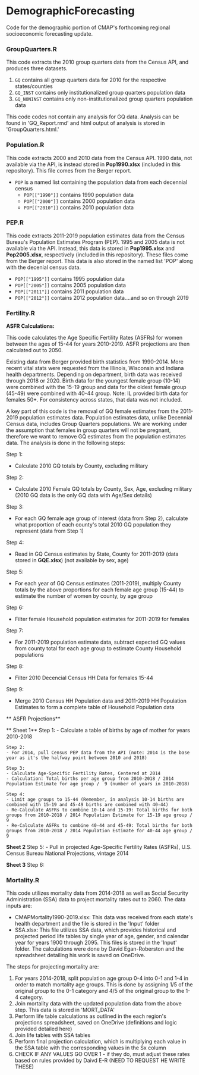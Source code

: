# DemographicForecasting

Code for the demographic portion of CMAP's forthcoming regional socioeconomic forecasting update.


### GroupQuarters.R
     
This code extracts the 2010 group quarters data from the Census API, and produces three datasets. 
	
1. `GQ` contains all group quarters data for 2010 for the respective states/counties 
2. `GQ_INST` contains only institutionalized group quarters population data 
3. `GQ_NONINST` contains only non-institutionalized group quarters population data 
			
This code codes not contain any analysis for GQ data. Analysis can be found in 'GQ_Report.rmd' and html output of analysis is stored in 'GroupQuarters.html.' 


### Population.R

This code extracts 2000 and 2010 data from the Census API. 1990 data, not available via the API, is instead stored in **Pop1990.xlsx** (included in this repository). This file comes from the Berger report.
	
- `POP` is a named list containing the population data from each decennial census
	- `POP[["1990"]]` contains 1990 population data
  - `POP[["2000"]]` contains 2000 population data
  - `POP[["2010"]]` contains 2010 population data

### PEP.R

This code extracts 2011-2019 population estimates data from the Census Bureau's Population Estimates Program (PEP). 1995 and 2005 data is not available via the API. Instead, this data is stored in **Pop1995.xlsx** and **Pop2005.xlsx**, respectively (included in this repository). These files come from the Berger report. This data is also stored in the named list 'POP' along with the decenial census data. 

  - `POP[["1995"]]` contains 1995 population data
  - `POP[["2005"]]` contains 2005 population data
  - `POP[["2011"]]` contains 2011 population data
  - `POP[["2012"]]` contains 2012 population data....and so on through 2019
  
 ### Fertility.R
 
 **ASFR Calculations:**
 
 This code calculates the Age Specific Fertility Rates (ASFRs) for women between the ages of 15-44 for years 2010-2019. ASFR projections are then calculated 
 out to 2050.
 
 Existing data from Berger provided birth statistics from 1990-2014. More recent vital stats were requested from the Illinois, Wisconsin and Indiana health 
 departments. Depending on department, birth data was received through 2018 or 2020. Birth data for the youngest female group (10-14) were combined with the
 15-19 group and data for the oldest female group (45-49) were combined with 40-44 group. Note: IL provided birth data for females 50+. For consistency across states, 
 that data was not included. 
 
 A key part of this code is the removal of GQ female estimates from the 2011-2019 population estimates data. Population estimates data, unlike Decennial Census
 data, includes Group Quarters populations. We are working under the assumption that females in group quarters will not be pregnant, therefore we want to remove
 GQ estimates from the population estimates data. The analysis is done in the following steps:
 
 
 Step 1: 
  - Calculate 2010 GQ totals by County, excluding military 

Step 2: 
  - Calculate 2010 Female GQ totals by County, Sex, Age, excluding military (2010 GQ data is the only GQ data with Age/Sex details) 

Step 3: 
  - For each GQ female age group of interest (data from Step 2), calculate what proportion of each county's total 2010 GQ population they 
    represent (data from Step 1)

Step 4: 
  - Read in GQ Census estimates by State, County for 2011-2019 (data stored in **GQE.xlsx**) (not available by sex, age)

Step 5: 
  - For each year of GQ Census estimates (2011-2019), multiply County totals by the above proportions for each female age group (15-44) to estimate the number
    of women by county, by age group

Step 6: 
  - Filter female Household population estimates for 2011-2019 for females

Step 7:
  - For 2011-2019 population estimate data, subtract expected GQ values from county total for each age group to estimate County Household populations

Step 8: 
- Filter 2010 Decencial Census HH Data for females 15-44

Step 9:
- Merge 2010 Census HH Population data and 2011-2019 HH Population Estimates to form a complete table of Household Population data
 
** ASFR Projections**
 
** Sheet 1**
	 Step 1:
	 - Calculate a table of births by age of mother for years 2010-2018

	Step 2: 
	- For 2014, pull Census PEP data from the API (note: 2014 is the base year as it's the halfway point between 2010 and 2018)

	Step 3: 
	- Calculate Age-Specific Fertility Rates, Centered at 2014
	- Calculation: Total births per age group from 2010-2018 / 2014 Population Estimate for age group /  9 (number of years in 2010-2018) 

	Step 4: 
	- Limit age groups to 15-44 (Remember, in analysis 10-14 births are combined with 15-19 and 45-49 births are combined with 40-44) 
	- Re-Calculate ASFRs to combine 10-14 and 15-19: Total births for both groups from 2010-2018 / 2014 Population Estimate for 15-19 age group / 9
	- Re-Calculate ASFRs to combine 40-44 and 45-49: Total births for both groups from 2010-2018 / 2014 Population Estimate for 40-44 age group / 9  

**Sheet 2**
	 Step 5: 
	 - Pull in projected Age-Specific Fertility Rates (ASFRs), U.S. Census Bureau National Projections, vintage 2014 

**Sheet 3**
Step 6: 
  
 
 
 ### Mortality.R
 This code utilizes mortality data from 2014-2018 as well as Social Security Administration (SSA) data to project mortality rates out to 2060. The data inputs are: 
 
 - CMAPMortality1990-2019.xlsx: This data was received from each state's health department and the file is stored in the 'Input' folder 
 -  SSA.xlsx: This file utilizes SSA data, which provides historical and projected period life tables by single year of age, gender, and calendar year for years 1900 through 2095. This files is stored in the 'Input' folder. The calculations were done by David Egan-Roberston and the spreadsheet detailing his work is saved on OneDrive.

The steps for projecting mortality are: 

1. For years 2014-2018, split population age group 0-4 into 0-1 and 1-4 in order to match mortality age groups. This is done by assigning 1/5 of the original group to the 0-1 category and 4/5 of the original group to the 1-4 category. 
2. Join mortality data with the updated population data from the above step. This data is stored in 'MORT_DATA' 
3. Perform life table calculations as outlined in the each region's projections spreadsheet, saved on OneDrive (definitions and logic provided detailed here)
4. Join life tables with SSA tables 
5. Perform final projection calculation, which is multiplying each value in the SSA table with the corresponding values in the Sx column
6. CHECK IF ANY VALUES GO OVER 1 - if they do, must adjust these rates based on rules provided by Daivd E-R (NEED TO REQUEST HE WRITE THESE)
